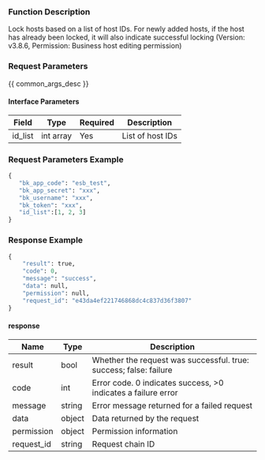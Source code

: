 ### Function Description

Lock hosts based on a list of host IDs. For newly added hosts, if the host has already been locked, it will also indicate successful locking (Version: v3.8.6, Permission: Business host editing permission)

### Request Parameters

{{ common_args_desc }}

#### Interface Parameters

| Field   | Type      | Required | Description      |
| ------- | --------- | -------- | ---------------- |
| id_list | int array | Yes      | List of host IDs |

### Request Parameters Example

```python
{
   "bk_app_code": "esb_test",
   "bk_app_secret": "xxx",
   "bk_username": "xxx",
   "bk_token": "xxx",
   "id_list":[1, 2, 3]
}
```

### Response Example

```python
{
    "result": true,
    "code": 0,
    "message": "success",
    "data": null,
    "permission": null,
    "request_id": "e43da4ef221746868dc4c837d36f3807"
}
```

#### response

| Name       | Type   | Description                                                  |
| ---------- | ------ | ------------------------------------------------------------ |
| result     | bool   | Whether the request was successful. true: success; false: failure |
| code       | int    | Error code. 0 indicates success, >0 indicates a failure error |
| message    | string | Error message returned for a failed request                  |
| data       | object | Data returned by the request                                 |
| permission | object | Permission information                                       |
| request_id | string | Request chain ID                                             |